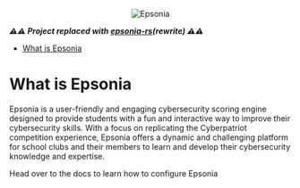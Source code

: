 <p align="center">
   <img alt="Epsonia" src="https://raw.githubusercontent.com/maytees/epsonia/master/LongBanner.svg" />
</p>

***⚠️⚠️  Project replaced with [epsonia-rs](https://gtihub.com/epsonia/epsonia-rs)(rewrite)  ⚠️⚠️***

- [What is Epsonia](#what-is-epsonia)

# What is Epsonia

Epsonia is a user-friendly and engaging cybersecurity scoring engine designed to
provide students with a fun and interactive way to improve their cybersecurity
skills. With a focus on replicating the Cyberpatriot competition experience,
Epsonia offers a dynamic and challenging platform for school clubs and their
members to learn and develop their cybersecurity knowledge and expertise.

Head over to the docs to learn how to configure Epsonia
